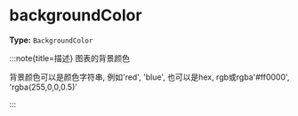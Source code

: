 # backgroundColor

**Type:** `BackgroundColor`

:::note{title=描述}
图表的背景颜色



背景颜色可以是颜色字符串, 例如'red', 'blue', 也可以是hex, rgb或rgba'#ff0000', 'rgba(255,0,0,0.5)'

:::

